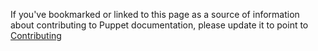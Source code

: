 If you've bookmarked or linked to this page as a source of information about contributing to Puppet documentation, please update it to point to [Contributing](https://docs.puppetlabs.com/contribute.html)
